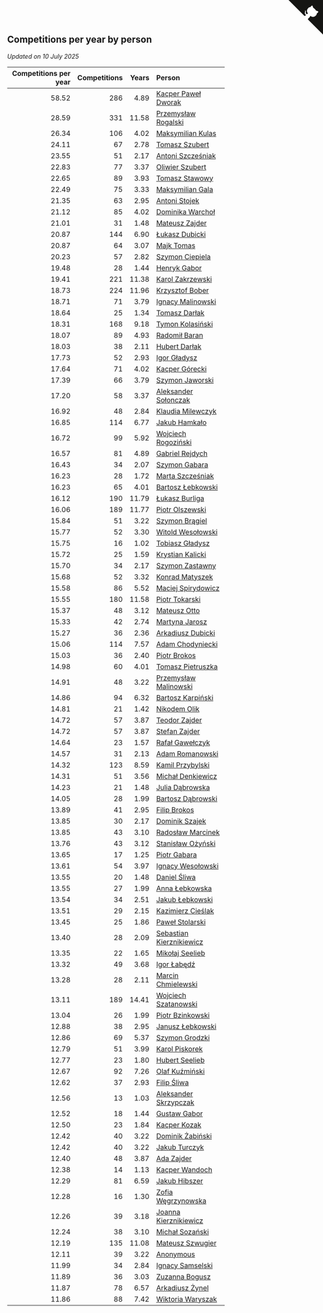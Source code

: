 ## Competitions per year by person

*Updated on 10 July 2025*

| Competitions per year | Competitions | Years | Person |
| ---: | ---: | ---: | :--- |
| 58.52 | 286 | 4.89 | [Kacper Paweł Dworak](https://www.worldcubeassociation.org/persons/2020DWOR01) |
| 28.59 | 331 | 11.58 | [Przemysław Rogalski](https://www.worldcubeassociation.org/persons/2013ROGA02) |
| 26.34 | 106 | 4.02 | [Maksymilian Kulas](https://www.worldcubeassociation.org/persons/2021KULA02) |
| 24.11 | 67 | 2.78 | [Tomasz Szubert](https://www.worldcubeassociation.org/persons/2022SZUB02) |
| 23.55 | 51 | 2.17 | [Antoni Szcześniak](https://www.worldcubeassociation.org/persons/2023SZCZ04) |
| 22.83 | 77 | 3.37 | [Oliwier Szubert](https://www.worldcubeassociation.org/persons/2022SZUB01) |
| 22.65 | 89 | 3.93 | [Tomasz Stawowy](https://www.worldcubeassociation.org/persons/2021STAW01) |
| 22.49 | 75 | 3.33 | [Maksymilian Gala](https://www.worldcubeassociation.org/persons/2022GALA01) |
| 21.35 | 63 | 2.95 | [Antoni Stojek](https://www.worldcubeassociation.org/persons/2022STOJ03) |
| 21.12 | 85 | 4.02 | [Dominika Warchoł](https://www.worldcubeassociation.org/persons/2021WARC01) |
| 21.01 | 31 | 1.48 | [Mateusz Zajder](https://www.worldcubeassociation.org/persons/2024ZAJD01) |
| 20.87 | 144 | 6.90 | [Łukasz Dubicki](https://www.worldcubeassociation.org/persons/2018DUBI01) |
| 20.87 | 64 | 3.07 | [Majk Tomas](https://www.worldcubeassociation.org/persons/2022TOMA05) |
| 20.23 | 57 | 2.82 | [Szymon Ciepiela](https://www.worldcubeassociation.org/persons/2022CIEP01) |
| 19.48 | 28 | 1.44 | [Henryk Gabor](https://www.worldcubeassociation.org/persons/2024GABO02) |
| 19.41 | 221 | 11.38 | [Karol Zakrzewski](https://www.worldcubeassociation.org/persons/2014ZAKR01) |
| 18.73 | 224 | 11.96 | [Krzysztof Bober](https://www.worldcubeassociation.org/persons/2013BOBE01) |
| 18.71 | 71 | 3.79 | [Ignacy Malinowski](https://www.worldcubeassociation.org/persons/2021MALI02) |
| 18.64 | 25 | 1.34 | [Tomasz Darłak](https://www.worldcubeassociation.org/persons/2024DARL01) |
| 18.31 | 168 | 9.18 | [Tymon Kolasiński](https://www.worldcubeassociation.org/persons/2016KOLA02) |
| 18.07 | 89 | 4.93 | [Radomił Baran](https://www.worldcubeassociation.org/persons/2020BARA02) |
| 18.03 | 38 | 2.11 | [Hubert Darłak](https://www.worldcubeassociation.org/persons/2023DARL03) |
| 17.73 | 52 | 2.93 | [Igor Gładysz](https://www.worldcubeassociation.org/persons/2022GLAD01) |
| 17.64 | 71 | 4.02 | [Kacper Górecki](https://www.worldcubeassociation.org/persons/2021GORE01) |
| 17.39 | 66 | 3.79 | [Szymon Jaworski](https://www.worldcubeassociation.org/persons/2021JAWO01) |
| 17.20 | 58 | 3.37 | [Aleksander Sołonczak](https://www.worldcubeassociation.org/persons/2022SOLO01) |
| 16.92 | 48 | 2.84 | [Klaudia Milewczyk](https://www.worldcubeassociation.org/persons/2022MILE05) |
| 16.85 | 114 | 6.77 | [Jakub Hamkało](https://www.worldcubeassociation.org/persons/2018HAMK01) |
| 16.72 | 99 | 5.92 | [Wojciech Rogoziński](https://www.worldcubeassociation.org/persons/2019ROGO04) |
| 16.57 | 81 | 4.89 | [Gabriel Rejdych](https://www.worldcubeassociation.org/persons/2020REJD01) |
| 16.43 | 34 | 2.07 | [Szymon Gabara](https://www.worldcubeassociation.org/persons/2023GABA01) |
| 16.23 | 28 | 1.72 | [Marta Szcześniak](https://www.worldcubeassociation.org/persons/2023SZCZ07) |
| 16.23 | 65 | 4.01 | [Bartosz Łebkowski](https://www.worldcubeassociation.org/persons/2021LEBK01) |
| 16.12 | 190 | 11.79 | [Łukasz Burliga](https://www.worldcubeassociation.org/persons/2013BURL01) |
| 16.06 | 189 | 11.77 | [Piotr Olszewski](https://www.worldcubeassociation.org/persons/2013OLSZ02) |
| 15.84 | 51 | 3.22 | [Szymon Brągiel](https://www.worldcubeassociation.org/persons/2022BRAG03) |
| 15.77 | 52 | 3.30 | [Witold Wesołowski](https://www.worldcubeassociation.org/persons/2022WESO01) |
| 15.75 | 16 | 1.02 | [Tobiasz Gładysz](https://www.worldcubeassociation.org/persons/2024GLAD02) |
| 15.72 | 25 | 1.59 | [Krystian Kalicki](https://www.worldcubeassociation.org/persons/2023KALI10) |
| 15.70 | 34 | 2.17 | [Szymon Zastawny](https://www.worldcubeassociation.org/persons/2023ZAST01) |
| 15.68 | 52 | 3.32 | [Konrad Matyszek](https://www.worldcubeassociation.org/persons/2022MATY02) |
| 15.58 | 86 | 5.52 | [Maciej Spirydowicz](https://www.worldcubeassociation.org/persons/2020SPIR01) |
| 15.55 | 180 | 11.58 | [Piotr Tokarski](https://www.worldcubeassociation.org/persons/2013TOKA01) |
| 15.37 | 48 | 3.12 | [Mateusz Otto](https://www.worldcubeassociation.org/persons/2022OTTO01) |
| 15.33 | 42 | 2.74 | [Martyna Jarosz](https://www.worldcubeassociation.org/persons/2022JARO01) |
| 15.27 | 36 | 2.36 | [Arkadiusz Dubicki](https://www.worldcubeassociation.org/persons/2023DUBI01) |
| 15.06 | 114 | 7.57 | [Adam Chodyniecki](https://www.worldcubeassociation.org/persons/2017CHOD02) |
| 15.03 | 36 | 2.40 | [Piotr Brokos](https://www.worldcubeassociation.org/persons/2023BROK01) |
| 14.98 | 60 | 4.01 | [Tomasz Pietruszka](https://www.worldcubeassociation.org/persons/2021PIET01) |
| 14.91 | 48 | 3.22 | [Przemysław Malinowski](https://www.worldcubeassociation.org/persons/2022MALI01) |
| 14.86 | 94 | 6.32 | [Bartosz Karpiński](https://www.worldcubeassociation.org/persons/2019KARP03) |
| 14.81 | 21 | 1.42 | [Nikodem Olik](https://www.worldcubeassociation.org/persons/2024OLIK01) |
| 14.72 | 57 | 3.87 | [Teodor Zajder](https://www.worldcubeassociation.org/persons/2021ZAJD03) |
| 14.72 | 57 | 3.87 | [Stefan Zajder](https://www.worldcubeassociation.org/persons/2021ZAJD02) |
| 14.64 | 23 | 1.57 | [Rafał Gawełczyk](https://www.worldcubeassociation.org/persons/2023GAWE01) |
| 14.57 | 31 | 2.13 | [Adam Romanowski](https://www.worldcubeassociation.org/persons/2023ROMA10) |
| 14.32 | 123 | 8.59 | [Kamil Przybylski](https://www.worldcubeassociation.org/persons/2016PRZY01) |
| 14.31 | 51 | 3.56 | [Michał Denkiewicz](https://www.worldcubeassociation.org/persons/2021DENK01) |
| 14.23 | 21 | 1.48 | [Julia Dąbrowska](https://www.worldcubeassociation.org/persons/2024DABR01) |
| 14.05 | 28 | 1.99 | [Bartosz Dąbrowski](https://www.worldcubeassociation.org/persons/2023DABR07) |
| 13.89 | 41 | 2.95 | [Filip Brokos](https://www.worldcubeassociation.org/persons/2022BROK03) |
| 13.85 | 30 | 2.17 | [Dominik Szajek](https://www.worldcubeassociation.org/persons/2023SZAJ01) |
| 13.85 | 43 | 3.10 | [Radosław Marcinek](https://www.worldcubeassociation.org/persons/2022MARC05) |
| 13.76 | 43 | 3.12 | [Stanisław Ożyński](https://www.worldcubeassociation.org/persons/2022OZYN01) |
| 13.65 | 17 | 1.25 | [Piotr Gabara](https://www.worldcubeassociation.org/persons/2024GABA02) |
| 13.61 | 54 | 3.97 | [Ignacy Wesołowski](https://www.worldcubeassociation.org/persons/2021WESO01) |
| 13.55 | 20 | 1.48 | [Daniel Śliwa](https://www.worldcubeassociation.org/persons/2024SLIW01) |
| 13.55 | 27 | 1.99 | [Anna Łebkowska](https://www.worldcubeassociation.org/persons/2023LEBK04) |
| 13.54 | 34 | 2.51 | [Jakub Łebkowski](https://www.worldcubeassociation.org/persons/2023LEBK01) |
| 13.51 | 29 | 2.15 | [Kazimierz Cieślak](https://www.worldcubeassociation.org/persons/2023CIES01) |
| 13.45 | 25 | 1.86 | [Paweł Stolarski](https://www.worldcubeassociation.org/persons/2023STOL04) |
| 13.40 | 28 | 2.09 | [Sebastian Kierznikiewicz](https://www.worldcubeassociation.org/persons/2023KIER02) |
| 13.35 | 22 | 1.65 | [Mikołaj Seelieb](https://www.worldcubeassociation.org/persons/2023SEEL04) |
| 13.32 | 49 | 3.68 | [Igor Łabędź](https://www.worldcubeassociation.org/persons/2021LABE01) |
| 13.28 | 28 | 2.11 | [Marcin Chmielewski](https://www.worldcubeassociation.org/persons/2023CHMI01) |
| 13.11 | 189 | 14.41 | [Wojciech Szatanowski](https://www.worldcubeassociation.org/persons/2011SZAT01) |
| 13.04 | 26 | 1.99 | [Piotr Bzinkowski](https://www.worldcubeassociation.org/persons/2023BZIN01) |
| 12.88 | 38 | 2.95 | [Janusz Łebkowski](https://www.worldcubeassociation.org/persons/2022LEBK01) |
| 12.86 | 69 | 5.37 | [Szymon Grodzki](https://www.worldcubeassociation.org/persons/2020GROD01) |
| 12.79 | 51 | 3.99 | [Karol Piskorek](https://www.worldcubeassociation.org/persons/2021PISK01) |
| 12.77 | 23 | 1.80 | [Hubert Seelieb](https://www.worldcubeassociation.org/persons/2023SEEL02) |
| 12.67 | 92 | 7.26 | [Olaf Kuźmiński](https://www.worldcubeassociation.org/persons/2018KUZM02) |
| 12.62 | 37 | 2.93 | [Filip Śliwa](https://www.worldcubeassociation.org/persons/2022SLIW01) |
| 12.56 | 13 | 1.03 | [Aleksander Skrzypczak](https://www.worldcubeassociation.org/persons/2024SKRZ01) |
| 12.52 | 18 | 1.44 | [Gustaw Gabor](https://www.worldcubeassociation.org/persons/2024GABO01) |
| 12.50 | 23 | 1.84 | [Kacper Kozak](https://www.worldcubeassociation.org/persons/2023KOZA05) |
| 12.42 | 40 | 3.22 | [Dominik Żabiński](https://www.worldcubeassociation.org/persons/2022ZABI01) |
| 12.42 | 40 | 3.22 | [Jakub Turczyk](https://www.worldcubeassociation.org/persons/2022TURC02) |
| 12.40 | 48 | 3.87 | [Ada Zajder](https://www.worldcubeassociation.org/persons/2021ZAJD01) |
| 12.38 | 14 | 1.13 | [Kacper Wandoch](https://www.worldcubeassociation.org/persons/2024WAND01) |
| 12.29 | 81 | 6.59 | [Jakub Hibszer](https://www.worldcubeassociation.org/persons/2018HIBS01) |
| 12.28 | 16 | 1.30 | [Zofia Węgrzynowska](https://www.worldcubeassociation.org/persons/2024WEGR01) |
| 12.26 | 39 | 3.18 | [Joanna Kierznikiewicz](https://www.worldcubeassociation.org/persons/2022KIER01) |
| 12.24 | 38 | 3.10 | [Michał Sozański](https://www.worldcubeassociation.org/persons/2022SOZA02) |
| 12.19 | 135 | 11.08 | [Mateusz Szwugier](https://www.worldcubeassociation.org/persons/2014SZWU01) |
| 12.11 | 39 | 3.22 | [Anonymous](https://www.worldcubeassociation.org/persons/2022ANON03) |
| 11.99 | 34 | 2.84 | [Ignacy Samselski](https://www.worldcubeassociation.org/persons/2022SAMS03) |
| 11.89 | 36 | 3.03 | [Zuzanna Bogusz](https://www.worldcubeassociation.org/persons/2022BOGU01) |
| 11.87 | 78 | 6.57 | [Arkadiusz Żynel](https://www.worldcubeassociation.org/persons/2018ZYNE01) |
| 11.86 | 88 | 7.42 | [Wiktoria Waryszak](https://www.worldcubeassociation.org/persons/2018WARY01) |


<a href="https://github.com/noeruchangd/wca_statistics_vn" class="github-corner" aria-label="View source on Github"><svg width="80" height="80" viewBox="0 0 250 250" style="fill:#151513; color:#fff; position: absolute; top: 0; border: 0; right: 0;" aria-hidden="true"><path d="M0,0 L115,115 L130,115 L142,142 L250,250 L250,0 Z"></path><path d="M128.3,109.0 C113.8,99.7 119.0,89.6 119.0,89.6 C122.0,82.7 120.5,78.6 120.5,78.6 C119.2,72.0 123.4,76.3 123.4,76.3 C127.3,80.9 125.5,87.3 125.5,87.3 C122.9,97.6 130.6,101.9 134.4,103.2" fill="currentColor" style="transform-origin: 130px 106px;" class="octo-arm"></path><path d="M115.0,115.0 C114.9,115.1 118.7,116.5 119.8,115.4 L133.7,101.6 C136.9,99.2 139.9,98.4 142.2,98.6 C133.8,88.0 127.5,74.4 143.8,58.0 C148.5,53.4 154.0,51.2 159.7,51.0 C160.3,49.4 163.2,43.6 171.4,40.1 C171.4,40.1 176.1,42.5 178.8,56.2 C183.1,58.6 187.2,61.8 190.9,65.4 C194.5,69.0 197.7,73.2 200.1,77.6 C213.8,80.2 216.3,84.9 216.3,84.9 C212.7,93.1 206.9,96.0 205.4,96.6 C205.1,102.4 203.0,107.8 198.3,112.5 C181.9,128.9 168.3,122.5 157.7,114.1 C157.9,116.9 156.7,120.9 152.7,124.9 L141.0,136.5 C139.8,137.7 141.6,141.9 141.8,141.8 Z" fill="currentColor" class="octo-body"></path></svg></a><style>.github-corner:hover .octo-arm{animation:octocat-wave 560ms ease-in-out}@keyframes octocat-wave{0%,100%{transform:rotate(0)}20%,60%{transform:rotate(-25deg)}40%,80%{transform:rotate(10deg)}}@media (max-width:500px){.github-corner:hover .octo-arm{animation:none}.github-corner .octo-arm{animation:octocat-wave 560ms ease-in-out}}</style>

